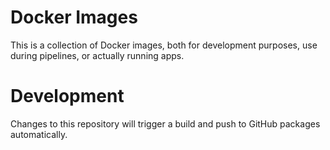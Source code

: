 # Docker Images

This is a collection of Docker images, both for development purposes, use during pipelines, or actually running apps.

# Development

Changes to this repository will trigger a build and push to GitHub packages automatically.
